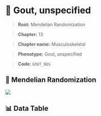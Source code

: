 # 🧪 Gout, unspecified

> **Root:** Mendelian Randomization

> **Chapter:** 13  

> **Chapter name:** Musculoskeletal

> **Phenotype:** Gout, unspecified  

> **Code:** `GOUT_NOS`

## 🧬 Mendelian Randomization  

<img src="/MR/Figures/Forward/GOUT_NOS.png"/>

## 📊 Data Table

<CsvTableMRF src="/public/MR/Data/Forward/GOUT_NOS.csv"/>
